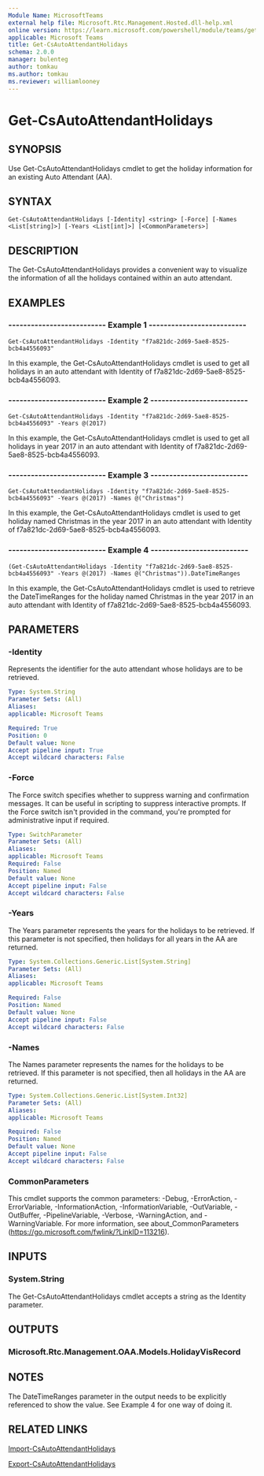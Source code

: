 ```yaml
---
Module Name: MicrosoftTeams
external help file: Microsoft.Rtc.Management.Hosted.dll-help.xml
online version: https://learn.microsoft.com/powershell/module/teams/get-csautoattendantholidays
applicable: Microsoft Teams
title: Get-CsAutoAttendantHolidays
schema: 2.0.0
manager: bulenteg
author: tomkau
ms.author: tomkau
ms.reviewer: williamlooney
---
```


# Get-CsAutoAttendantHolidays

## SYNOPSIS
Use Get-CsAutoAttendantHolidays cmdlet to get the holiday information for an existing Auto Attendant (AA).

## SYNTAX

```
Get-CsAutoAttendantHolidays [-Identity] <string> [-Force] [-Names <List[string]>] [-Years <List[int]>] [<CommonParameters>]
```

## DESCRIPTION
The Get-CsAutoAttendantHolidays provides a convenient way to visualize the information of all the holidays contained within an auto attendant.

## EXAMPLES

### -------------------------- Example 1 --------------------------
```
Get-CsAutoAttendantHolidays -Identity "f7a821dc-2d69-5ae8-8525-bcb4a4556093"
```

In this example, the Get-CsAutoAttendantHolidays cmdlet is used to get all holidays in an auto attendant with Identity of f7a821dc-2d69-5ae8-8525-bcb4a4556093.

### -------------------------- Example 2 --------------------------
```
Get-CsAutoAttendantHolidays -Identity "f7a821dc-2d69-5ae8-8525-bcb4a4556093" -Years @(2017)
```

In this example, the Get-CsAutoAttendantHolidays cmdlet is used to get all holidays in year 2017 in an auto attendant with Identity of f7a821dc-2d69-5ae8-8525-bcb4a4556093.

### -------------------------- Example 3 --------------------------
```
Get-CsAutoAttendantHolidays -Identity "f7a821dc-2d69-5ae8-8525-bcb4a4556093" -Years @(2017) -Names @("Christmas")
```

In this example, the Get-CsAutoAttendantHolidays cmdlet is used to get holiday named Christmas in the year 2017 in an auto attendant with Identity of f7a821dc-2d69-5ae8-8525-bcb4a4556093.

### -------------------------- Example 4 --------------------------
```
(Get-CsAutoAttendantHolidays -Identity "f7a821dc-2d69-5ae8-8525-bcb4a4556093" -Years @(2017) -Names @("Christmas")).DateTimeRanges
```

In this example, the Get-CsAutoAttendantHolidays cmdlet is used to retrieve the DateTimeRanges for the holiday named Christmas in the year 2017 in an auto attendant with Identity of f7a821dc-2d69-5ae8-8525-bcb4a4556093.

## PARAMETERS

### -Identity
Represents the identifier for the auto attendant whose holidays are to be retrieved.

```yaml
Type: System.String
Parameter Sets: (All)
Aliases:
applicable: Microsoft Teams

Required: True
Position: 0
Default value: None
Accept pipeline input: True
Accept wildcard characters: False
```

### -Force
The Force switch specifies whether to suppress warning and confirmation messages. It can be useful in scripting to suppress interactive prompts. If the Force switch isn't provided in the command, you're prompted for administrative input if required. 

```yaml
Type: SwitchParameter
Parameter Sets: (All)
Aliases: 
applicable: Microsoft Teams
Required: False
Position: Named
Default value: None
Accept pipeline input: False
Accept wildcard characters: False
```

### -Years
The Years parameter represents the years for the holidays to be retrieved. If this parameter is not specified, then holidays for all years in the AA are returned.

```yaml
Type: System.Collections.Generic.List[System.String]
Parameter Sets: (All)
Aliases:
applicable: Microsoft Teams

Required: False
Position: Named
Default value: None
Accept pipeline input: False
Accept wildcard characters: False
```

### -Names
The Names parameter represents the names for the holidays to be retrieved. If this parameter is not specified, then all holidays in the AA are returned.

```yaml
Type: System.Collections.Generic.List[System.Int32]
Parameter Sets: (All)
Aliases:
applicable: Microsoft Teams

Required: False
Position: Named
Default value: None
Accept pipeline input: False
Accept wildcard characters: False
```

### CommonParameters
This cmdlet supports the common parameters: -Debug, -ErrorAction, -ErrorVariable, -InformationAction, -InformationVariable, -OutVariable, -OutBuffer, -PipelineVariable, -Verbose, -WarningAction, and -WarningVariable. For more information, see about_CommonParameters (https://go.microsoft.com/fwlink/?LinkID=113216).

## INPUTS

### System.String
The Get-CsAutoAttendantHolidays cmdlet accepts a string as the Identity parameter.

## OUTPUTS

### Microsoft.Rtc.Management.OAA.Models.HolidayVisRecord

## NOTES
The DateTimeRanges parameter in the output needs to be explicitly referenced to show the value. See Example 4 for one way of doing it.

## RELATED LINKS

[Import-CsAutoAttendantHolidays](Import-CsAutoAttendantHolidays.md)

[Export-CsAutoAttendantHolidays](Export-CsAutoAttendantHolidays.md)
